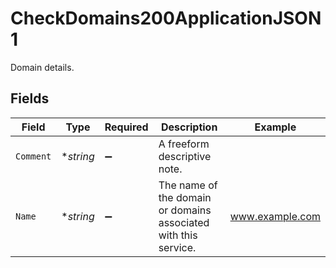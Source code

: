 # CheckDomains200ApplicationJSON1

Domain details.


## Fields

| Field                                                           | Type                                                            | Required                                                        | Description                                                     | Example                                                         |
| --------------------------------------------------------------- | --------------------------------------------------------------- | --------------------------------------------------------------- | --------------------------------------------------------------- | --------------------------------------------------------------- |
| `Comment`                                                       | **string*                                                       | :heavy_minus_sign:                                              | A freeform descriptive note.                                    |                                                                 |
| `Name`                                                          | **string*                                                       | :heavy_minus_sign:                                              | The name of the domain or domains associated with this service. | www.example.com                                                 |